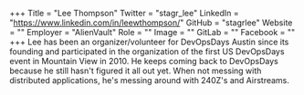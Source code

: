 +++
Title = "Lee Thompson"
Twitter = "stagr_lee"
LinkedIn = "https://www.linkedin.com/in/leewthompson/"
GitHub = "stagrlee"
Website = ""
Employer = "AlienVault"
Role = ""
Image = ""
GitLab = ""
Facebook = ""
+++
Lee has been an organizer/volunteer for DevOpsDays Austin since its founding and participated in the organization of the first US DevOpsDays event in Mountain View in 2010.  He keeps coming back to DevOpsDays because he still hasn&#39;t figured it all out yet.  When not messing with distributed applications, he&#39;s messing around with 240Z&#39;s and Airstreams.